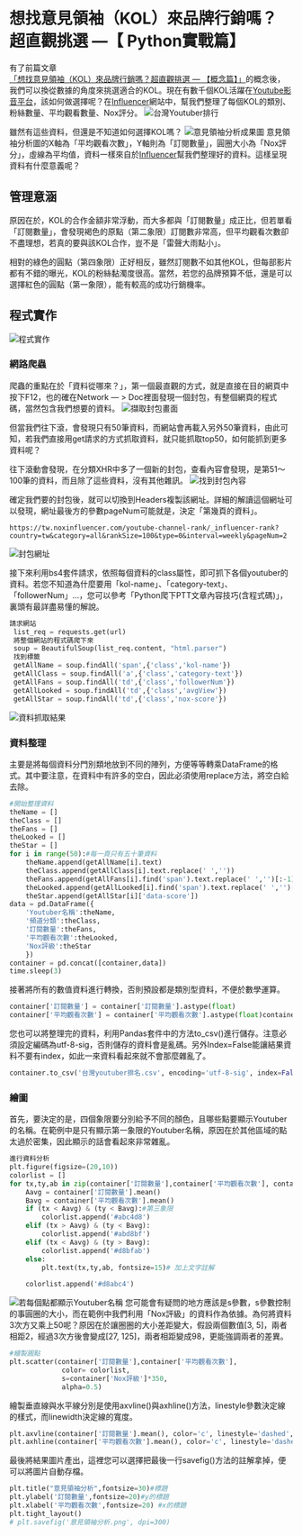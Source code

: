 # 想找意見領袖（KOL）來品牌行銷嗎？超直觀挑選 —【 Python實戰篇】

有了前篇文章[「想找意見領袖（KOL）來品牌行銷嗎？超直觀挑選 — 【概念篇】」](/article?a=20)的概念後，我們可以換從數據的角度來挑選適合的KOL。現在有數千個KOL活躍在[Youtube影音平台](https://www.youtube.com/)，該如何做選擇呢？在[Influencer](https://tw.noxinfluencer.com/)網站中，幫我們整理了每個KOL的類別、粉絲數量、平均觀看數量、Nox評分。
![台灣Youtuber排行](https://i.imgur.com/sGjdVED.png)

雖然有這些資料，但還是不知道如何選擇KOL嗎？
![意見領袖分析成果圖](https://i.imgur.com/BQEwXOA.png)
意見領袖分析圖的X軸為「平均觀看次數」，Y軸則為「訂閱數量」，圓圈大小為「Nox評分」，虛線為平均值，資料一樣來自於[Influencer](https://tw.noxinfluencer.com/)幫我們整理好的資料。這樣呈現資料有什麼意義呢？

## 管理意涵
原因在於，KOL的合作金額非常浮動，而大多都與「訂閱數量」成正比，但若單看「訂閱數量」，會發現褐色的原點（第二象限）訂閱數非常高，但平均觀看次數卻不盡理想，若真的要與該KOL合作，豈不是「雷聲大雨點小」。

相對的綠色的圓點（第四象限）正好相反，雖然訂閱數不如其他KOL，但每部影片都有不錯的曝光，KOL的粉絲黏濁度很高。當然，若您的品牌預算不低，還是可以選擇紅色的圓點（第一象限），能有較高的成功行銷機率。

## 程式實作
![程式實作](https://i.imgur.com/dPwO7ko.png)

### 網路爬蟲
爬蟲的重點在於「資料從哪來？」，第一個最直觀的方式，就是直接在目的網頁中按下F12，也的確在Network — > Doc裡面發現一個封包，有整個網頁的程式碼，當然包含我們想要的資料。
![擷取封包畫面](https://i.imgur.com/ZdCt7Y1.png)

但當我們往下滾，會發現只有50筆資料，而網站會再載入另外50筆資料，由此可知，若我們直接用get請求的方式抓取資料，就只能抓取top50，如何能抓到更多資料呢？

往下滾動會發現，在分類XHR中多了一個新的封包，查看內容會發現，是第51～100筆的資料，而且除了這些資料，沒有其他雜訊。
![找到封包內容](https://i.imgur.com/6SpHng2.png)

確定我們要的封包後，就可以切換到Headers複製該網址。詳細的解讀這個網址可以發現，網址最後方的參數pageNum可能就是，決定「第幾頁的資料」。
```
https://tw.noxinfluencer.com/youtube-channel-rank/_influencer-rank?country=tw&category=all&rankSize=100&type=0&interval=weekly&pageNum=2
```
![封包網址](https://i.imgur.com/rQOLsLU.png)

接下來利用bs4套件請求，依照每個資料的class屬性，即可抓下各個youtuber的資料。若您不知道為什麼要用「kol-name」、「category-text」、「followerNum」…，您可以參考「Python爬下PTT文章內容技巧(含程式碼)」，裏頭有最詳盡易懂的解說。
```python
請求網站
 list_req = requests.get(url)
 將整個網站的程式碼爬下來
 soup = BeautifulSoup(list_req.content, "html.parser")
 找到標籤
 getAllName = soup.findAll('span',{'class','kol-name'})
 getAllClass = soup.findAll('a',{'class','category-text'})
 getAllFans = soup.findAll('td',{'class','followerNum'})
 getAllLooked = soup.findAll('td',{'class','avgView'})
 getAllStar = soup.findAll('td',{'class','nox-score'})
```
![資料抓取結果](https://i.imgur.com/F3K3Lye.png)

### 資料整理
主要是將每個資料分門別類地放到不同的陣列，方便等等轉乘DataFrame的格式。其中要注意，在資料中有許多的空白，因此必須使用replace方法，將空白給去除。
```python
#開始整理資料
theName = []
theClass = []
theFans = []
theLooked = []
theStar = []
for i in range(50):#每一頁只有五十筆資料
    theName.append(getAllName[i].text)
    theClass.append(getAllClass[i].text.replace(' ',''))
    theFans.append(getAllFans[i].find('span').text.replace(' ','')[:-1])
    theLooked.append(getAllLooked[i].find('span').text.replace(' ','')[:-1])
    theStar.append(getAllStar[i]['data-score'])
data = pd.DataFrame({
    'Youtuber名稱':theName,
    '頻道分類':theClass,
    '訂閱數量':theFans,
    '平均觀看次數':theLooked,
    'Nox評級':theStar
    })
container = pd.concat([container,data])
time.sleep(3)
```
接著將所有的數值資料進行轉換，否則預設都是類別型資料，不便於數學運算。
```python
container['訂閱數量'] = container['訂閱數量'].astype(float)
container['平均觀看次數'] = container['平均觀看次數'].astype(float)container['Nox評級'] = container['Nox評級'].astype(float)
```
您也可以將整理完的資料，利用Pandas套件中的方法to_csv()進行儲存。注意必須設定編碼為utf-8-sig，否則儲存的資料會是亂碼。另外Index=False能讓結果資料不要有index，如此一來資料看起來就不會那麼雜亂了。
```python
container.to_csv('台灣youtuber排名.csv', encoding='utf-8-sig', index=False)
```

### 繪圖
首先，要決定的是，四個象限要分別給予不同的顏色，且哪些點要顯示Youtuber的名稱。在範例中是只有顯示第一象限的Youtuber名稱，原因在於其他區域的點太過於密集，因此顯示的話會看起來非常雜亂。
```python
進行資料分析
plt.figure(figsize=(20,10))
colorlist = []
for tx,ty,ab in zip(container['訂閱數量'],container['平均觀看次數'], container['Youtuber名稱']):
    Aavg = container['訂閱數量'].mean()
    Bavg = container['平均觀看次數'].mean()
    if (tx < Aavg) & (ty < Bavg):#第三象限
        colorlist.append('#abc4d8')
    elif (tx > Aavg) & (ty < Bavg):
        colorlist.append('#abd8bf')
    elif (tx < Aavg) & (ty > Bavg):
        colorlist.append('#d8bfab')
    else:
        plt.text(tx,ty,ab, fontsize=15)# 加上文字註解
        
    colorlist.append('#d8abc4')
```
![若每個點都顯示Youtuber名稱](https://i.imgur.com/77VkZlP.png)
您可能會有疑問的地方應該是s參數，s參數控制的事圓圈的大小，而在範例中我們利用「Nox評級」的資料作為依據。為何將資料3次方又乘上50呢？原因在於讓圈圈的大小差距變大，假設兩個數值[3, 5]，兩者相距2，經過3次方後會變成[27, 125]，兩者相距變成98，更能強調兩者的差異。

```python
#繪製圓點
plt.scatter(container['訂閱數量'],container['平均觀看次數'],
             color= colorlist,
             s=container['Nox評級']*350,
             alpha=0.5)
```
繪製垂直線與水平線分別是使用axvline()與axhline()方法，linestyle參數決定線的樣式，而linewidth決定線的寬度。
```python
plt.axvline(container['訂閱數量'].mean(), color='c', linestyle='dashed', linewidth=1) # 繪製平均線    
plt.axhline(container['平均觀看次數'].mean(), color='c', linestyle='dashed', linewidth=1) # 繪製平均線
```
最後將結果圖片產出，這裡您可以選擇把最後一行savefig()方法的註解拿掉，便可以將圖片自動存檔。
```python
plt.title("意見領袖分析",fontsize=30)#標題
plt.ylabel('訂閱數量',fontsize=20)#y的標題
plt.xlabel('平均觀看次數',fontsize=20) #x的標題
plt.tight_layout()
# plt.savefig('意見領袖分析.png', dpi=300)
```
